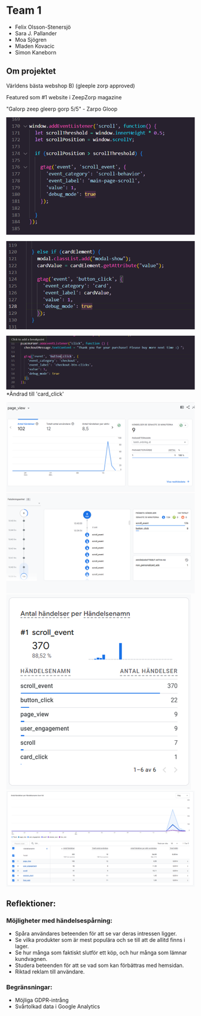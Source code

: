 # Team 1

- Felix Olsson-Stenersjö
- Sara J. Pallander
- Moa Sjögren
- Mladen Kovacic
- Simon Kaneborn

## Om projektet

Världens bästa webshop B) (gleeple zorp approved)

Featured som #1 website i ZeepZorp magazine

"Galorp zeep gleerp gorp 5/5" - Zarpo Gloop

![Alt text](./img/gtag1.png "Scroll event")

![Alt text](./img/gtag2.png "Click")

![Alt text](./img/gtag3.png "Card click")
\*Ändrad till 'card_click'

![Alt text](./img/page-view.png "Page view")
![Alt text](./img/debug-mode.png "Debug mode")
![Alt text](./img/events-data.png "Events data")
![Alt text](./img/events-list.png "Events list")

## Reflektioner:

### Möjligheter med händelsespårning:

- Spåra användares beteenden för att se var deras intressen ligger.
- Se vilka produkter som är mest populära och se till att de allitd finns i lager.
- Se hur många som faktiskt slutför ett köp, och hur många som lämnar kundvagnen.
- Studera beteenden för att se vad som kan förbättras med hemsidan.
- Riktad reklam till användare.

### Begränsningar:

- Möjliga GDPR-intrång
- Svårtolkad data i Google Analytics
